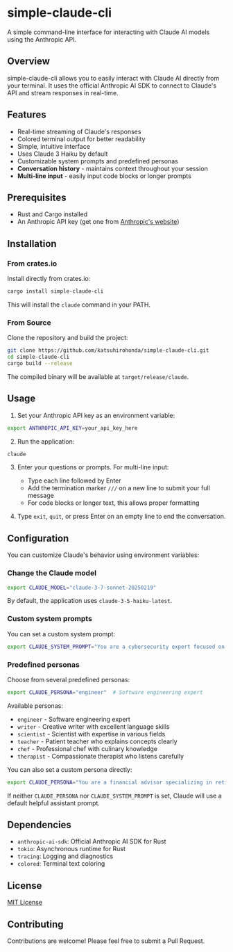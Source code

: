 # simple-claude-cli

A simple command-line interface for interacting with Claude AI models using the Anthropic API.

## Overview

simple-claude-cli allows you to easily interact with Claude AI directly from your terminal. It uses the official Anthropic AI SDK to connect to Claude's API and stream responses in real-time.

## Features

- Real-time streaming of Claude's responses
- Colored terminal output for better readability
- Simple, intuitive interface
- Uses Claude 3 Haiku by default
- Customizable system prompts and predefined personas
- **Conversation history** - maintains context throughout your session
- **Multi-line input** - easily input code blocks or longer prompts

## Prerequisites

- Rust and Cargo installed
- An Anthropic API key (get one from [Anthropic's website](https://www.anthropic.com/))

## Installation

### From crates.io

Install directly from crates.io:

```bash
cargo install simple-claude-cli
```

This will install the `claude` command in your PATH.

### From Source

Clone the repository and build the project:

```bash
git clone https://github.com/katsuhirohonda/simple-claude-cli.git
cd simple-claude-cli
cargo build --release
```

The compiled binary will be available at `target/release/claude`.

## Usage

1. Set your Anthropic API key as an environment variable:

```bash
export ANTHROPIC_API_KEY=your_api_key_here
```

2. Run the application:

```bash
claude
```

3. Enter your questions or prompts. For multi-line input:
   - Type each line followed by Enter
   - Add the termination marker `///` on a new line to submit your full message
   - For code blocks or longer text, this allows proper formatting

4. Type `exit`, `quit`, or press Enter on an empty line to end the conversation.

## Configuration

You can customize Claude's behavior using environment variables:

### Change the Claude model

```bash
export CLAUDE_MODEL="claude-3-7-sonnet-20250219"
```

By default, the application uses `claude-3-5-haiku-latest`.

### Custom system prompts

You can set a custom system prompt:

```bash
export CLAUDE_SYSTEM_PROMPT="You are a cybersecurity expert focused on threat analysis."
```

### Predefined personas

Choose from several predefined personas:

```bash
export CLAUDE_PERSONA="engineer"  # Software engineering expert
```

Available personas:
- `engineer` - Software engineering expert
- `writer` - Creative writer with excellent language skills
- `scientist` - Scientist with expertise in various fields
- `teacher` - Patient teacher who explains concepts clearly
- `chef` - Professional chef with culinary knowledge
- `therapist` - Compassionate therapist who listens carefully

You can also set a custom persona directly:

```bash
export CLAUDE_PERSONA="You are a financial advisor specializing in retirement planning."
```

If neither `CLAUDE_PERSONA` nor `CLAUDE_SYSTEM_PROMPT` is set, Claude will use a default helpful assistant prompt.

## Dependencies

- `anthropic-ai-sdk`: Official Anthropic AI SDK for Rust
- `tokio`: Asynchronous runtime for Rust
- `tracing`: Logging and diagnostics
- `colored`: Terminal text coloring

## License

[MIT License](LICENSE)

## Contributing

Contributions are welcome! Please feel free to submit a Pull Request.
